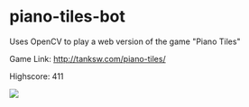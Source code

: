 # piano-tiles-bot
Uses OpenCV to play a web version of the game "Piano Tiles"

Game Link: http://tanksw.com/piano-tiles/

Highscore: 411

[![](http://img.youtube.com/vi/nrM6T4UJdxc/0.jpg)](http://www.youtube.com/watch?v=nrM6T4UJdxc "piano-tiles-bot")
